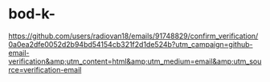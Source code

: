 # bod-k-
https://github.com/users/radiovan18/emails/91748829/confirm_verification/0a0ea2dfe0052d2b94bd54154cb321f2d1de524b?utm_campaign=github-email-verification&amp;utm_content=html&amp;utm_medium=email&amp;utm_source=verification-email
